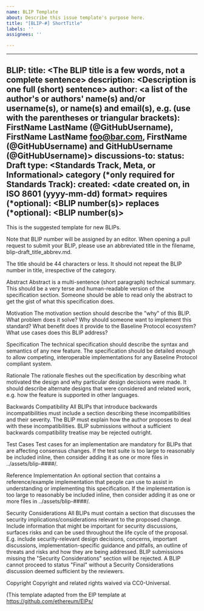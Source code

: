 ```yaml
---
name: BLIP Template
about: Describe this issue template's purpose here.
title: "[BLIP-#] ShortTitle"
labels: ''
assignees: ''

---
```


---
BLIP: <to be assigned>
title: <The BLIP title is a few words, not a complete sentence>
description: <Description is one full (short) sentence>
author: <a list of the author's or authors' name(s) and/or username(s), or name(s) and email(s), e.g. (use with the parentheses or triangular brackets): FirstName LastName (@GitHubUsername), FirstName LastName <foo@bar.com>, FirstName (@GitHubUsername) and GitHubUsername (@GitHubUsername)>
discussions-to: <URL>
status: Draft
type: <Standards Track, Meta, or Informational>
category (*only required for Standards Track): <See Standards for Topics>
created: <date created on, in ISO 8601 (yyyy-mm-dd) format>
requires (*optional): <BLIP number(s)>
replaces (*optional): <BLIP number(s)>
---
This is the suggested template for new BLIPs.

Note that BLIP number will be assigned by an editor. When opening a pull request to submit your BLIP, please use an abbreviated title in the filename, blip-draft_title_abbrev.md.

The title should be 44 characters or less. It should not repeat the BLIP number in title, irrespective of the category.

Abstract
Abstract is a multi-sentence (short paragraph) technical summary. This should be a very terse and human-readable version of the specification section. Someone should be able to read only the abstract to get the gist of what this specification does.

Motivation
The motivation section should describe the "why" of this BLIP. What problem does it solve? Why should someone want to implement this standard? What benefit does it provide to the Baseline Protocol ecosystem? What use cases does this BLIP address?

Specification
The technical specification should describe the syntax and semantics of any new feature. The specification should be detailed enough to allow competing, interoperable implementations for any Baseline Protocol compliant system.

Rationale
The rationale fleshes out the specification by describing what motivated the design and why particular design decisions were made. It should describe alternate designs that were considered and related work, e.g. how the feature is supported in other languages.

Backwards Compatibility
All BLIPs that introduce backwards incompatibilities must include a section describing these incompatibilities and their severity. The BLIP must explain how the author proposes to deal with these incompatibilities. BLIP submissions without a sufficient backwards compatibility treatise may be rejected outright.

Test Cases
Test cases for an implementation are mandatory for BLIPs that are affecting consensus changes. If the test suite is too large to reasonably be included inline, then consider adding it as one or more files in ../assets/blip-####/.

Reference Implementation
An optional section that contains a reference/example implementation that people can use to assist in understanding or implementing this specification. If the implementation is too large to reasonably be included inline, then consider adding it as one or more files in ../assets/blip-####/.

Security Considerations
All BLIPs must contain a section that discusses the security implications/considerations relevant to the proposed change. Include information that might be important for security discussions, surfaces risks and can be used throughout the life cycle of the proposal. E.g. include security-relevant design decisions, concerns, important discussions, implementation-specific guidance and pitfalls, an outline of threats and risks and how they are being addressed. BLIP submissions missing the "Security Considerations" section will be rejected. A BLIP cannot proceed to status "Final" without a Security Considerations discussion deemed sufficient by the reviewers.

Copyright
Copyright and related rights waived via CC0-Universal.

(This template adapted from the EIP template at https://github.com/ethereum/EIPs/
